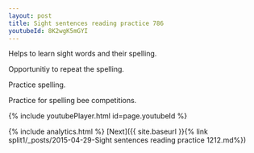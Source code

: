 ```yaml
---
layout: post
title: Sight sentences reading practice 786
youtubeId: 8K2wgK5mGYI
---
```

 
 
Helps to learn sight words and their spelling.

Opportunitiy to repeat the spelling. 

Practice spelling. 
 
Practice for spelling bee competitions. 
 
{% include youtubePlayer.html id=page.youtubeId %}
 
 
{% include analytics.html %} 
[Next]({{ site.baseurl }}{% link  split1/_posts/2015-04-29-Sight sentences reading practice 1212.md%})
 
